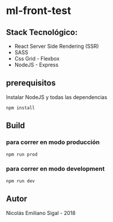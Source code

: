 # ml-front-test

## Stack Tecnológico: 
* React Server Side Rendering (SSR)
* SASS
* Css Grid - Flexbox
* NodeJS - Express

## prerequisitos
Instalar NodeJS y todas las dependencias
```
npm install
```
## Build

### para correr en modo producción

```
npm run prod
```

### para correr en modo development
```
npm run dev
```

## Autor

Nicolás Emiliano Sigal - 2018
